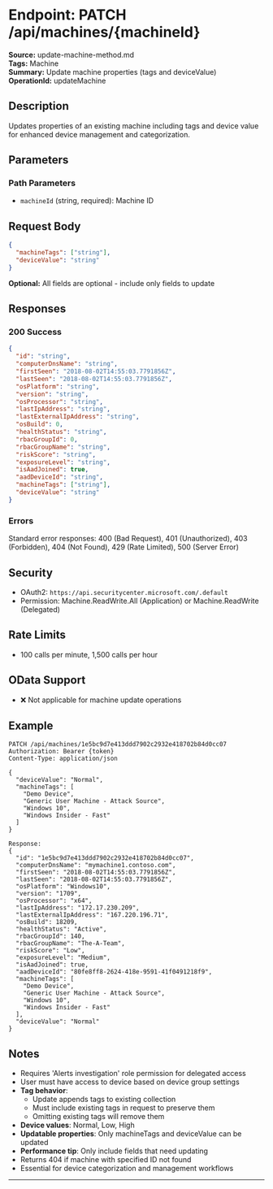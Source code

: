 # Endpoint: PATCH /api/machines/{machineId}

**Source:** update-machine-method.md  
**Tags:** Machine  
**Summary:** Update machine properties (tags and deviceValue)  
**OperationId:** updateMachine

## Description
Updates properties of an existing machine including tags and device value for enhanced device management and categorization.

## Parameters
### Path Parameters
- `machineId` (string, required): Machine ID

## Request Body
```json
{
  "machineTags": ["string"],
  "deviceValue": "string"
}
```
**Optional:** All fields are optional - include only fields to update

## Responses
### 200 Success
```json
{
  "id": "string",
  "computerDnsName": "string",
  "firstSeen": "2018-08-02T14:55:03.7791856Z",
  "lastSeen": "2018-08-02T14:55:03.7791856Z",
  "osPlatform": "string",
  "version": "string",
  "osProcessor": "string",
  "lastIpAddress": "string",
  "lastExternalIpAddress": "string",
  "osBuild": 0,
  "healthStatus": "string",
  "rbacGroupId": 0,
  "rbacGroupName": "string",
  "riskScore": "string",
  "exposureLevel": "string",
  "isAadJoined": true,
  "aadDeviceId": "string",
  "machineTags": ["string"],
  "deviceValue": "string"
}
```

### Errors
Standard error responses: 400 (Bad Request), 401 (Unauthorized), 403 (Forbidden), 404 (Not Found), 429 (Rate Limited), 500 (Server Error)

## Security
- OAuth2: `https://api.securitycenter.microsoft.com/.default`
- Permission: Machine.ReadWrite.All (Application) or Machine.ReadWrite (Delegated)

## Rate Limits
- 100 calls per minute, 1,500 calls per hour

## OData Support
- ❌ Not applicable for machine update operations

## Example
```http
PATCH /api/machines/1e5bc9d7e413ddd7902c2932e418702b84d0cc07
Authorization: Bearer {token}
Content-Type: application/json

{
  "deviceValue": "Normal",
  "machineTags": [
    "Demo Device",
    "Generic User Machine - Attack Source",
    "Windows 10",
    "Windows Insider - Fast"
  ]
}

Response:
{
  "id": "1e5bc9d7e413ddd7902c2932e418702b84d0cc07",
  "computerDnsName": "mymachine1.contoso.com",
  "firstSeen": "2018-08-02T14:55:03.7791856Z",
  "lastSeen": "2018-08-02T14:55:03.7791856Z",
  "osPlatform": "Windows10",
  "version": "1709",
  "osProcessor": "x64",
  "lastIpAddress": "172.17.230.209",
  "lastExternalIpAddress": "167.220.196.71",
  "osBuild": 18209,
  "healthStatus": "Active",
  "rbacGroupId": 140,
  "rbacGroupName": "The-A-Team",
  "riskScore": "Low",
  "exposureLevel": "Medium",
  "isAadJoined": true,
  "aadDeviceId": "80fe8ff8-2624-418e-9591-41f0491218f9",
  "machineTags": [
    "Demo Device",
    "Generic User Machine - Attack Source",
    "Windows 10",
    "Windows Insider - Fast"
  ],
  "deviceValue": "Normal"
}
```

## Notes
- Requires 'Alerts investigation' role permission for delegated access
- User must have access to device based on device group settings
- **Tag behavior**: 
  - Update appends tags to existing collection
  - Must include existing tags in request to preserve them
  - Omitting existing tags will remove them
- **Device values**: Normal, Low, High
- **Updatable properties**: Only machineTags and deviceValue can be updated
- **Performance tip**: Only include fields that need updating
- Returns 404 if machine with specified ID not found
- Essential for device categorization and management workflows

---
